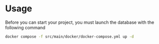 # Usage

Before you can start your project, you must launch the database with the following command

```bash
docker compose -f src/main/docker/docker-compose.yml up -d
```
